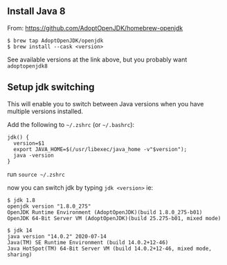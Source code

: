 ## Install Java 8

From:
https://github.com/AdoptOpenJDK/homebrew-openjdk

```
$ brew tap AdoptOpenJDK/openjdk
$ brew install --cask <version>
```

See available versions at the link above, but you probably want `adoptopenjdk8`

## Setup jdk switching

This will enable you to switch between Java versions when you have multiple versions installed.

Add the following to `~/.zshrc` (or `~/.bashrc`):

```
jdk() {
  version=$1
  export JAVA_HOME=$(/usr/libexec/java_home -v"$version");
  java -version
}
```

run `source ~/.zshrc`

now you can switch jdk by typing `jdk <version>` ie:

```
$ jdk 1.8
openjdk version "1.8.0_275"
OpenJDK Runtime Environment (AdoptOpenJDK)(build 1.8.0_275-b01)
OpenJDK 64-Bit Server VM (AdoptOpenJDK)(build 25.275-b01, mixed mode)
```

```
$ jdk 14
java version "14.0.2" 2020-07-14
Java(TM) SE Runtime Environment (build 14.0.2+12-46)
Java HotSpot(TM) 64-Bit Server VM (build 14.0.2+12-46, mixed mode, sharing)
```
